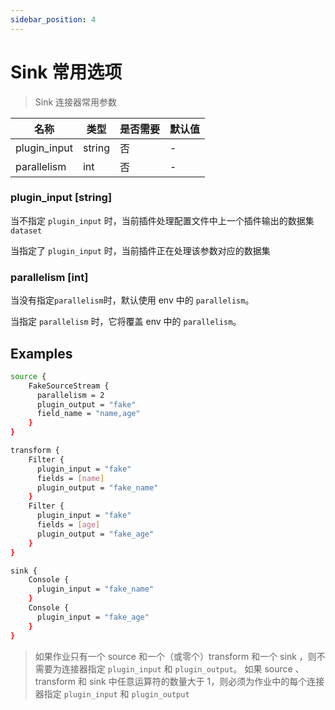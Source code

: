```yaml
---
sidebar_position: 4
---
```


# Sink 常用选项

> Sink 连接器常用参数

|        名称         |   类型   | 是否需要 | 默认值 |
|-------------------|--------|------|-----|
| plugin_input | string | 否    | -   |
| parallelism       | int    | 否    | -   |

### plugin_input [string]

当不指定 `plugin_input` 时，当前插件处理配置文件中上一个插件输出的数据集 `dataset`

当指定了 `plugin_input` 时，当前插件正在处理该参数对应的数据集

### parallelism [int]

当没有指定`parallelism`时，默认使用 env 中的 `parallelism`。

当指定 `parallelism` 时，它将覆盖 env 中的 `parallelism`。

## Examples

```bash
source {
    FakeSourceStream {
      parallelism = 2
      plugin_output = "fake"
      field_name = "name,age"
    }
}

transform {
    Filter {
      plugin_input = "fake"
      fields = [name]
      plugin_output = "fake_name"
    }
    Filter {
      plugin_input = "fake"
      fields = [age]
      plugin_output = "fake_age"
    }
}

sink {
    Console {
      plugin_input = "fake_name"
    }
    Console {
      plugin_input = "fake_age"
    }
}
```

> 如果作业只有一个 source 和一个（或零个）transform 和一个 sink ，则不需要为连接器指定 `plugin_input` 和 `plugin_output`。
> 如果 source 、transform 和 sink 中任意运算符的数量大于 1，则必须为作业中的每个连接器指定 `plugin_input` 和 `plugin_output`

